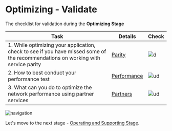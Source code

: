 <properties
	pageTitle="Global Customer Playbook optimizing-validate "
	description="Global Customer Playbook optimizing-validate"
	services="global-customer-playbook"
	documentationCenter=""
	authors="jtong"
	manager="edwinc"
	editor=""
	tags="global-customer-playbook"/>

<tags
	ms.service="global-customer-playbook"
	ms.workload=""
	ms.tgt_pltfrm=""
	ms.devlang="na"
	ms.topic="article"
	ms.date="11/21/2016"
	wacn.date="11/21/2016"
	wacn.lang=”en” 
	ms.author="jtong"/>

# Optimizing - Validate

The checklist for validation during the **Optimizing Stage**

Task | Details | Check
------------ | ------------ | ------------
1. While optimizing your application, check to see if you have missed some of the recommendations on working with service parity | [Parity](/solutions/global-customer/optimizing/guidance/parity/) | ![d](/solutions/global-customer/media/check-box.png)
2. How to best conduct your performance test | [Performance](/solutions/global-customer/optimizing/guidance/performance/) | ![ud](/solutions/global-customer/media/empty-box.png)
3. What can you do to optimize the network performance using partner services | [Partners](/solutions/global-customer/optimizing/guidance/partners/) | ![ud](/solutions/global-customer/media/empty-box.png)


![navigation](/solutions/global-customer/media/navigation.png)

Let's move to the next stage - [Operating and Supporting Stage](/solutions/global-customer/operating-supporting/validate/).

 

